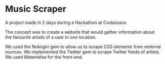 # Music Scraper

A project made in 2 days during a Hackathon at Codaisseur.

The concept was to create a website that would gather information about the favourite artists of a user in one location.

We used the Nokogiri gem to allow us to scrape CSS elements from external sources. We implemented the Twitter gem to scrape Twitter feeds of artists. We used Materialise for the front-end.
